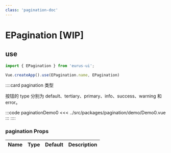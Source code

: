 ```yaml
---
class: 'pagination-doc'
---
```

# EPagination [WIP]

## use

```javascript
import { EPagination } from 'eurus-ui';

Vue.createApp().use(EPagination.name, EPagination)
```
::::card  pagination 类型

按钮的 type 分别为 default、tertiary、primary、info、success、warning 和 error。

:::code paginationDemo0
<<< ../src/packages/pagination/demo/Demo0.vue
:::
::::
### pagination Props

| Name | Type | Default | Description |
| --- | --- | --- | --- |


